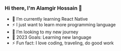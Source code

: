 ### Hi there, I'm Alamgir Hossain  👋



- 🌱 I’m currently learning React Native
- ⚡ I just want to learn more programming language
- 👯 I’m looking to my new journey
- 🥅 2023 Goals: Learning new language 
- ⚡ Fun fact: I love coding, traveling, do good work








